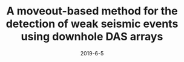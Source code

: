 ---
title: "A moveout-based method for the detection of weak seismic events using downhole DAS arrays"
collection: talks
type: "Conference"
venue: "EAGE Annual Meeting 2019"
date: 2019-6-5
location: "London, United Kingdom"
---